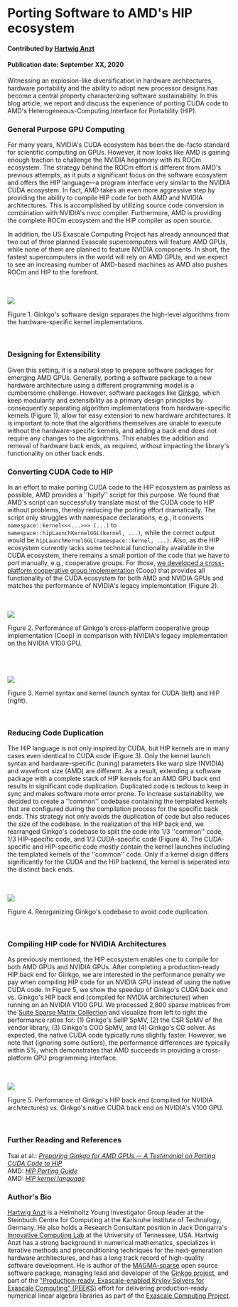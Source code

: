 # Porting Software to AMD's HIP ecosystem

#### Contributed by [Hartwig Anzt](https://hartwiganzt.github.io/ "GitHub Profile")

#### Publication date: September XX, 2020

Witnessing an explosion-like diversification in hardware architectures, hardware portability and the ability to adopt new processor designs has become a central property characterizing software sustainability. In this blog article, we report and discuss the experience of porting CUDA code to AMD's Heterogeneous-Computing Interface for Portability (HIP).

### General Purpose GPU Computing
For many years, NVIDIA's CUDA ecosystem has been the de-facto standard for scientific computing on GPUs. However, it now looks like AMD is gaining enough traction to challenge the NVIDIA hegemony with its ROCm ecosystem. The strategy behind the ROCm effort is different from AMD's previous attempts, as it puts a significant focus on the software ecosystem and offers the HIP language—a program interface very similar to the NVIDIA CUDA ecosystem. In fact, AMD takes an even more aggressive step by providing the ability to compile HIP code for both AMD and NVIDIA architectures. This is accomplished by utilizing source code conversion in combination with NVIDIA's nvcc compiler. Furthermore, AMD is providing the complete ROCm ecosystem and the HIP compiler as open source.

In addition, the US Exascale Computing Project has already announced that two out of three planned Exascale supercomputers will feature AMD GPUs, while none of them are planned to feature NVIDIA components. In short, the fastest supercomputers in the world will rely on AMD GPUs, and we expect to see an increasing number of AMD-based machines as AMD also pushes ROCm and HIP to the forefront.

<br>
<br>
<!--- Image to illustrate the Software Development Cycle --->
<img src='ginkgo_overview.png' class='page' /><p class='caption'>Figure 1. Ginkgo's software design separates the high-level algorithms from the hardware-specific kernel implementations.</p>
</p>
<br>

### Designing for Extensibility
Given this setting, it is a natural step to prepare software packages for emerging AMD GPUs. Generally, porting a software package to a new hardware architecture using a different programming model is a cumbersome challenge. However, software packages like [Ginkgo](https://ginkgo-project.github.io/), which keep modularity and extensibility as a primary design principles by consequently separating algorithm implementations from hardware-specific kernels (Figure 1), allow for easy extension to new hardware architectures. It is important to note that the algorithms themselves are unable to execute without the hardware-specific kernels, and adding a back end does not require any changes to the algorithms. This enables the addition and removal of hardware back ends, as required, without impacting the library's functionality on other back ends.

### Converting CUDA Code to HIP
In an effort to make porting CUDA code to the HIP ecosystem as painless as possible, AMD provides a ''hipify'' script for this purpose. We found that AMD's script can successfully translate most of the CUDA code to HIP without problems, thereby reducing the porting effort dramatically. The script only struggles with namespace declarations, e.g., it converts `namespace::kernel<<<...>>> (...)` to `namespace::hipLaunchKernelGGL(kernel, ...)`, while the correct output would be `hipLaunchKernelGGL(namespace::kernel, ...)`. Also, as the HIP ecosystem currently lacks some technical functionality available in the CUDA ecosystem, there remains a small portion of the code that we have to port manually, e.g., cooperative groups. For those, [we developed a cross-platform cooperative group implementation](https://github.com/hartwiganzt/HartwigAnzt.github.io/blob/master/papers/PortingToHip.pdf) (Coop) that provides all functionality of the CUDA ecosystem for both AMD and NVIDIA GPUs and matches the performance of NVIDIA's legacy implementation (Figure 2).

<br>
<br>
<!--- Image to illustrate the Software Development Cycle --->
<img src='cooperative_groups.png' class='page' /><p class='caption'>Figure 2. Performance of Ginkgo's cross-platform cooperative group implementation (Coop) in comparison with NVIDIA's legacy implementation on the NVIDIA V100 GPU.</p>
</p>
<br>

<br>
<br>
<!--- Image to illustrate the Software Development Cycle --->
<img src='cuda_vs_hip.png' class='page' /><p class='caption'>Figure 3. Kernel syntax and kernel launch syntax for CUDA (left) and HIP (right).</p>
</p>
<br>


### Reducing Code Duplication
The HIP language is not only inspired by CUDA, but HIP kernels are in many cases
even identical to CUDA code (Figure 3). Only the kernel launch syntax and
hardware-specific (tuning) parameters like warp size (NVIDIA) and wavefront size
(AMD) are different. As a result, extending a software package with a complete
stack of HIP kernels for an AMD GPU back end results in significant code
duplication. Duplicated code is tedious to keep in sync and makes software more
error prone. To increase sustainability, we decided to create a ''common''
codebase containing the templated kernels that are configured during the
compilation process for the specific back ends. This strategy not only avoids
the duplication of code but also reduces the size of the codebase. In the
realization of the HIP back end, we rearranged Ginkgo's codebase to split the
code into 1/3 ''common'' code, 1/3 HIP-specific code, and 1/3 CUDA-specific code
(Figure 4). The CUDA-specific and HIP-specific code mostly contain the kernel
launches including the templated kernels of the ''common'' code. Only if a kernel disign differs significantly for the CUDA and the HIP backend, the kernel is seperated into the distinct back ends.

<br>
<br>
<!--- Image to illustrate the Software Development Cycle --->
<img src='ginkgo_reorganization.png' class='page' /><p class='caption'>Figure 4. Reorganizing Ginkgo's codebase to avoid code duplication.</p>
</p>
<br>

### Compiling HIP code for NVIDIA Architectures
As previously mentioned, the HIP ecosystem enables one to compile for both AMD GPUs and NVIDIA GPUs. After completing a production-ready HIP back end for Ginkgo, we are interested in the performance penalty we pay when compiling HIP code for an NVIDIA GPU instead of using the native CUDA code. In Figure 5, we show the speedup of Ginkgo's CUDA back end vs. Ginkgo's HIP back end (compiled for NVIDIA architectures) when running on an NVIDIA V100 GPU. We processed 2,800 sparse matrices from the [Suite Sparse Matrix Collection](https://sparse.tamu.edu/) and visualize from left to right the performance ratios for: (1) Ginkgo's SellP SpMV, (2) the CSR SpMV of the vendor library, (3) Ginkgo's COO SpMV, and (4) Ginkgo's CG solver. As expected, the native CUDA code typically runs slightly faster. However, we note that (ignoring some outliers), the performance differences are typically within 5%, which demonstrates that AMD succeeds in providing a cross-platform GPU programming interface.

<br>
<br>
<!--- Image to illustrate HIP's performance portability --->
<img src='hip_portability.png' class='page' /><p class='caption'>Figure 5. Performance of Ginkgo's HIP back end (compiled for NVIDIA architectures) vs. Ginkgo's native CUDA back end on NVIDIA's V100 GPU.</p>
</p>
<br>

### Further Reading and References
Tsai et al.: [<i>Preparing Ginkgo for AMD GPUs -- A Testimonial on Porting CUDA Code to HIP</i>](https://github.com/hartwiganzt/HartwigAnzt.github.io/blob/master/papers/PortingToHip.pdf)<br>
AMD: [<i>HIP Porting Guide</i>](https://rocmdocs.amd.com/en/latest/Programming_Guides/HIP-porting-guide.html)<br>
AMD: [<i>HIP kernel
language</i>](https://rocmdocs.amd.com/en/latest/Programming_Guides/Kernel_language.html#kernel-language)



### Author's Bio
[Hartwig Anzt](https://github.com/hartwiganzt) is a Helmholtz Young Investigator Group leader at the Steinbuch Centre for Computing at the Karlsruhe Institute of Technology, Germany. He also holds a Research Consultant position in Jack Dongarra's [Innovative Computing Lab](http://www.icl.utk.edu/) at the University of Tennessee, USA. Hartwig Anzt has a strong background in numerical mathematics, specializes in iterative methods and preconditioning techniques for the next-generation hardware architectures, and has a long track record of high-quality software development. He is author of the [MAGMA-sparse](http://icl.cs.utk.edu/magma/) open source software package, managing lead and developer of the [Ginkgo project](https://ginkgo-project.github.io/), and part of the ["Production-ready, Exascale-enabled Krylov Solvers for Exascale Computing" (PEEKS)](http://icl.utk.edu/peeks/) effort for delivering production-ready numerical linear algebra libraries as part of the [Exascale Computing Project](https://www.exascaleproject.org/).


<!---
Publish: preview
RSS Update: 2019-08-27
Categories: development
Topics: testing, design
Tags: bssw-blog-article
Level: 2
Prerequisites: default
Aggregate: none
--->
